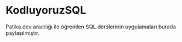 # KodluyoruzSQL
Patika.dev aracılığı ile öğrenilen SQL derslerinin uygulamaları burada paylaşılmıştır.
